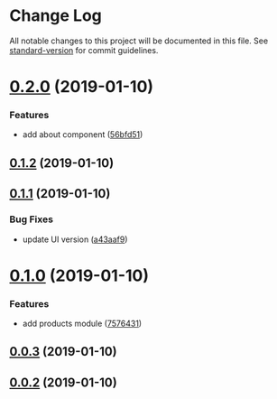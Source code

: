 # Change Log

All notable changes to this project will be documented in this file. See [standard-version](https://github.com/conventional-changelog/standard-version) for commit guidelines.

<a name="0.2.0"></a>
# [0.2.0](https://github.com/iurisdev6/angular-sandbox/compare/v0.1.2...v0.2.0) (2019-01-10)


### Features

* add about component ([56bfd51](https://github.com/iurisdev6/angular-sandbox/commit/56bfd51))



<a name="0.1.2"></a>
## [0.1.2](https://github.com/iurisdev6/angular-sandbox/compare/v0.1.1...v0.1.2) (2019-01-10)



<a name="0.1.1"></a>
## [0.1.1](https://github.com/iurisdev6/angular-sandbox/compare/v0.1.0...v0.1.1) (2019-01-10)


### Bug Fixes

* update UI version ([a43aaf9](https://github.com/iurisdev6/angular-sandbox/commit/a43aaf9))



<a name="0.1.0"></a>
# [0.1.0](https://github.com/iurisdev6/angular-sandbox/compare/v0.0.3...v0.1.0) (2019-01-10)


### Features

* add products module ([7576431](https://github.com/iurisdev6/angular-sandbox/commit/7576431))



<a name="0.0.3"></a>
## [0.0.3](https://github.com/iurisdev6/angular-sandbox/compare/v0.0.2...v0.0.3) (2019-01-10)



<a name="0.0.2"></a>
## [0.0.2](https://github.com/iurisdev6/angular-sandbox/compare/v0.0.1...v0.0.2) (2019-01-10)
